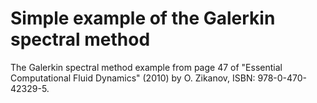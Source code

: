 # Simple example of the Galerkin spectral method
The Galerkin spectral method example from page 47 of "Essential Computational Fluid Dynamics" (2010) 
by O. Zikanov, ISBN: 978-0-470-42329-5.
